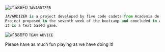![#1589F0](https://via.placeholder.com/15/1589F0/000000?text=+) `JAVARDIZER`
```python
JAVARDIZER is a project developed by five code cadets from Academia de Código. 
Project proposed in the seventh week of the bootcamp and concluded in a weekend.
It is a text based game.
```
![#1589F0](https://via.placeholder.com/15/1589F0/000000?text=+) `TEAM ADVICE`

Please have as much fun playing as we have doing it!
